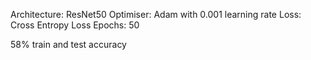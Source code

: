 Architecture: ResNet50
Optimiser: Adam with 0.001 learning rate
Loss: Cross Entropy Loss
Epochs: 50

58% train and test accuracy
